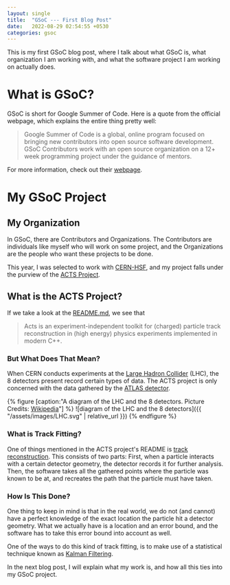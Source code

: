 ```yaml
---
layout: single 
title:  "GSoC --- First Blog Post"
date:   2022-08-29 02:54:55 +0530
categories: gsoc
---
```


This is my first GSoC blog post, where I talk about what GSoC is, what organization I am working with, and what the software project I am working on actually does.

# What is GSoC?

GSoC is short for Google Summer of Code. Here is a quote from the official webpage, which explains the entire thing pretty well:
> Google Summer of Code is a global, online program focused on bringing new contributors into open source software development. GSoC Contributors work with an open source organization on a 12+ week programming project under the guidance of mentors.

For more information, check out their [webpage](https://summerofcode.withgoogle.com/).

# My GSoC Project

## My Organization

In GSoC, there are Contributors and Organizations. The Contributors are individuals like myself who will work on some project, and the Organizations are the people who want these projects to be done.

This year, I was selected to work with [CERN-HSF](https://summerofcode.withgoogle.com/programs/2022/organizations/cern-hsf), and my project falls under the purview of the [ACTS Project](https://github.com/acts-project/acts).

## What is the ACTS Project?

If we take a look at the [README.md](https://github.com/acts-project/acts/blob/main/README.md), we see that
> Acts is an experiment-independent toolkit for (charged) particle track reconstruction in (high energy) physics experiments implemented in modern C++.

### But What Does That Mean?

When CERN conducts experiments at the [Large Hadron Collider](https://home.cern/science/accelerators/large-hadron-collider) (LHC), the 8 detectors present record certain types of data. The ACTS project is only concerned with the data gathered by the [ATLAS detector](https://atlas.cern/).

{% figure  [caption:"A diagram of the LHC and the 8 detectors. Picture Credits: [Wikipedia](https://en.wikipedia.org/wiki/Large_Hadron_Collider#/media/File:LHC.svg)"] %}
![diagram of the LHC and the 8 detectors]({{ "/assets/images/LHC.svg" | relative_url }})
{% endfigure %}

### What is Track Fitting?

One of things mentioned in the ACTS project's README is [track reconstruction](https://en.wikipedia.org/wiki/Tracking_(particle_physics)). This consists of two parts: First, when a particle interacts with a certain detector geometry, the detector records it for further analysis. Then, the software takes all the gathered points where the particle was known to be at, and recreates the path that the particle must have taken.

### How Is This Done?

One thing to keep in mind is that in the real world, we do not (and cannot) have a perfect knowledge of the exact location the particle hit a detector geometry. What we actually have is a location and an error bound, and the software has to take this error bound into account as well.

One of the ways to do this kind of track fitting, is to make use of a statistical technique known as [Kalman Filtering](https://en.wikipedia.org/wiki/Kalman_filter).

In the next blog post, I will explain what my work is, and how all this ties into my GSoC project.
